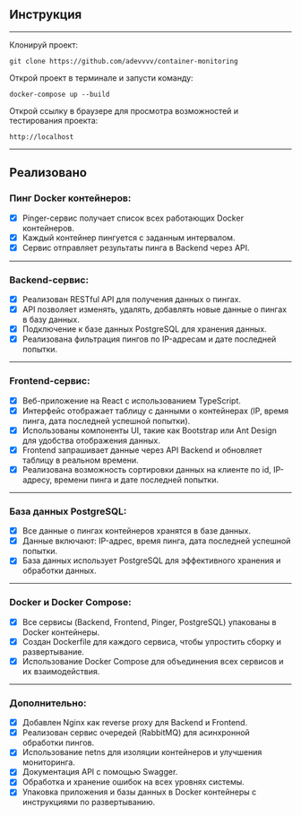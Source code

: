 ## Инструкция
---
Клонируй проект:
```
git clone https://github.com/adevvvv/container-monitoring
```
Открой проект в терминале и запусти команду:
```
docker-compose up --build
```
Открой ссылку в браузере для просмотра возможностей и тестирования проекта:
```
http://localhost
```
---
## Реализовано

### Пинг Docker контейнеров:
- [x]  Pinger-сервис получает список всех работающих Docker контейнеров.
- [x]  Каждый контейнер пингуется с заданным интервалом.
- [x]  Сервис отправляет результаты пинга в Backend через API.
---
### Backend-сервис:
- [x]  Реализован RESTful API для получения данных о пингах.
- [x]  API позволяет изменять, удалять, добавлять новые данные о пингах в базу данных.
- [x]  Подключение к базе данных PostgreSQL для хранения данных.
- [x]  Реализована фильтрация пингов по IP-адресам и дате последней попытки.
---
### Frontend-сервис:
- [x]  Веб-приложение на React с использованием TypeScript.
- [x]  Интерфейс отображает таблицу с данными о контейнерах (IP, время пинга, дата последней успешной попытки).
- [x]  Использованы компоненты UI, такие как Bootstrap или Ant Design для удобства отображения данных.
- [x]  Frontend запрашивает данные через API Backend и обновляет таблицу в реальном времени.
- [x]  Реализована возможность сортировки данных на клиенте по id, IP-адресу, времени пинга и дате последней попытки.
---
### База данных PostgreSQL:
- [x]  Все данные о пингах контейнеров хранятся в базе данных.
- [x]  Данные включают: IP-адрес, время пинга, дата последней успешной попытки.
- [x]  База данных использует PostgreSQL для эффективного хранения и обработки данных.
---
### Docker и Docker Compose:
- [x]  Все сервисы (Backend, Frontend, Pinger, PostgreSQL) упакованы в Docker контейнеры.
- [x]  Создан Dockerfile для каждого сервиса, чтобы упростить сборку и развертывание.
- [x]  Использование Docker Compose для объединения всех сервисов и их взаимодействия.
---
### Дополнительно:
- [x]  Добавлен Nginx как reverse proxy для Backend и Frontend.
- [x]  Реализован сервис очередей (RabbitMQ) для асинхронной обработки пингов.
- [x]  Использование netns для изоляции контейнеров и улучшения мониторинга.
- [x]  Документация API с помощью Swagger.
- [x]  Обработка и хранение ошибок на всех уровнях системы.
- [x]  Упаковка приложения и базы данных в Docker контейнеры с инструкциями по развертыванию.